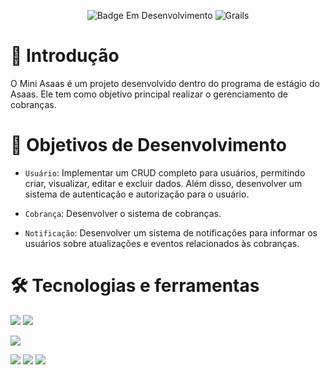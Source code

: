 <div align="center">
  
  ![Badge Em Desenvolvimento](https://img.shields.io/static/v1?label=Status&message=Desenvolvimento&color=yellow&style=for-the-badge)
  ![Grails](https://img.shields.io/static/v1?label=Grails&message=v5.3.2&color=brightgreen&style=for-the-badge&logo=grails)

</div>

# :book: Introdução
O Mini Asaas é um projeto desenvolvido dentro do programa de estágio do Asaas.
Ele tem como objetivo principal realizar o gerenciamento de cobranças.


# 🎯 Objetivos de Desenvolvimento
- `Usuário`: Implementar um CRUD completo para usuários, permitindo criar, visualizar, editar e excluir dados. Além disso, desenvolver um sistema de autenticação e autorização para o usuário.

- `Cobrança`: Desenvolver o sistema de cobranças.
  
- `Notificação`: Desenvolver um sistema de notificações para informar os usuários sobre atualizações e eventos relacionados às cobranças.

# 🛠️ Tecnologias e ferramentas

<a href="https://groovy-lang.org/" target="_blank"><img src="https://img.shields.io/badge/Groovy-4298B8?style=for-the-badge&logo=groovy&logoColor=white"></a>
<a href="https://grails.org/" target="_blank"><img src="https://img.shields.io/badge/Grails-5.3.2-brightgreen?style=for-the-badge&logo=grails&logoColor=white"></a>

<a href="https://www.mysql.com/" target="_blank"><img src="https://img.shields.io/badge/MySQL-4479A1?style=for-the-badge&logo=mysql&logoColor=white"></a>


<a href="https://developer.mozilla.org/en-US/docs/Web/HTML" target="_blank"><img src="https://img.shields.io/badge/HTML5-E34F26?style=for-the-badge&logo=html5&logoColor=white"></a>
<a href="https://developer.mozilla.org/en-US/docs/Web/CSS" target="_blank"><img src="https://img.shields.io/badge/CSS3-1572B6?style=for-the-badge&logo=css3&logoColor=white"></a>
<a href="https://developer.mozilla.org/en-US/docs/Web/JavaScript" target="_blank"><img src="https://img.shields.io/badge/JavaScript-F7DF1E?style=for-the-badge&logo=javascript&logoColor=black"></a>


